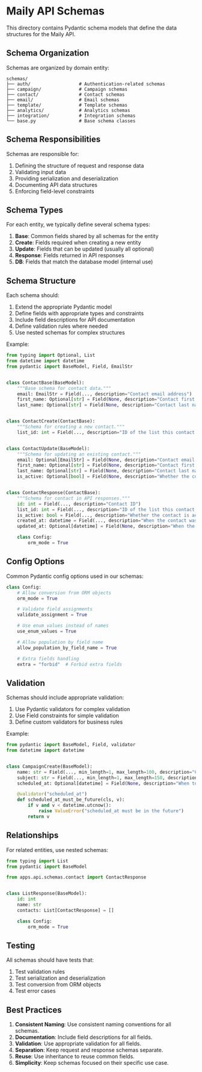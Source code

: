 # Maily API Schemas

This directory contains Pydantic schema models that define the data structures for the Maily API.

## Schema Organization

Schemas are organized by domain entity:

```
schemas/
├── auth/                  # Authentication-related schemas
├── campaign/              # Campaign schemas
├── contact/               # Contact schemas
├── email/                 # Email schemas
├── template/              # Template schemas
├── analytics/             # Analytics schemas
├── integration/           # Integration schemas
└── base.py                # Base schema classes
```

## Schema Responsibilities

Schemas are responsible for:

1. Defining the structure of request and response data
2. Validating input data
3. Providing serialization and deserialization
4. Documenting API data structures
5. Enforcing field-level constraints

## Schema Types

For each entity, we typically define several schema types:

1. **Base**: Common fields shared by all schemas for the entity
2. **Create**: Fields required when creating a new entity
3. **Update**: Fields that can be updated (usually all optional)
4. **Response**: Fields returned in API responses
5. **DB**: Fields that match the database model (internal use)

## Schema Structure

Each schema should:

1. Extend the appropriate Pydantic model
2. Define fields with appropriate types and constraints
3. Include field descriptions for API documentation
4. Define validation rules where needed
5. Use nested schemas for complex structures

Example:

```python
from typing import Optional, List
from datetime import datetime
from pydantic import BaseModel, Field, EmailStr


class ContactBase(BaseModel):
    """Base schema for contact data."""
    email: EmailStr = Field(..., description="Contact email address")
    first_name: Optional[str] = Field(None, description="Contact first name")
    last_name: Optional[str] = Field(None, description="Contact last name")


class ContactCreate(ContactBase):
    """Schema for creating a new contact."""
    list_id: int = Field(..., description="ID of the list this contact belongs to")


class ContactUpdate(BaseModel):
    """Schema for updating an existing contact."""
    email: Optional[EmailStr] = Field(None, description="Contact email address")
    first_name: Optional[str] = Field(None, description="Contact first name")
    last_name: Optional[str] = Field(None, description="Contact last name")
    is_active: Optional[bool] = Field(None, description="Whether the contact is active")


class ContactResponse(ContactBase):
    """Schema for contact in API responses."""
    id: int = Field(..., description="Contact ID")
    list_id: int = Field(..., description="ID of the list this contact belongs to")
    is_active: bool = Field(..., description="Whether the contact is active")
    created_at: datetime = Field(..., description="When the contact was created")
    updated_at: Optional[datetime] = Field(None, description="When the contact was last updated")

    class Config:
        orm_mode = True
```

## Config Options

Common Pydantic config options used in our schemas:

```python
class Config:
    # Allow conversion from ORM objects
    orm_mode = True

    # Validate field assignments
    validate_assignment = True

    # Use enum values instead of names
    use_enum_values = True

    # Allow population by field name
    allow_population_by_field_name = True

    # Extra fields handling
    extra = "forbid"  # Forbid extra fields
```

## Validation

Schemas should include appropriate validation:

1. Use Pydantic validators for complex validation
2. Use Field constraints for simple validation
3. Define custom validators for business rules

Example:

```python
from pydantic import BaseModel, Field, validator
from datetime import datetime


class CampaignCreate(BaseModel):
    name: str = Field(..., min_length=1, max_length=100, description="Campaign name")
    subject: str = Field(..., min_length=1, max_length=150, description="Email subject line")
    scheduled_at: Optional[datetime] = Field(None, description="When to send the campaign")

    @validator("scheduled_at")
    def scheduled_at_must_be_future(cls, v):
        if v and v < datetime.utcnow():
            raise ValueError("scheduled_at must be in the future")
        return v
```

## Relationships

For related entities, use nested schemas:

```python
from typing import List
from pydantic import BaseModel

from apps.api.schemas.contact import ContactResponse


class ListResponse(BaseModel):
    id: int
    name: str
    contacts: List[ContactResponse] = []

    class Config:
        orm_mode = True
```

## Testing

All schemas should have tests that:

1. Test validation rules
2. Test serialization and deserialization
3. Test conversion from ORM objects
4. Test error cases

## Best Practices

1. **Consistent Naming**: Use consistent naming conventions for all schemas.
2. **Documentation**: Include field descriptions for all fields.
3. **Validation**: Use appropriate validation for all fields.
4. **Separation**: Keep request and response schemas separate.
5. **Reuse**: Use inheritance to reuse common fields.
6. **Simplicity**: Keep schemas focused on their specific use case.
